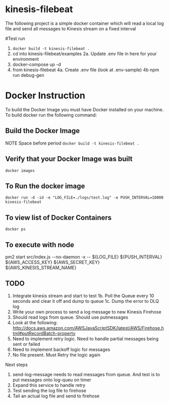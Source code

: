 # kinesis-filebeat
The following project is a simple docker container which will read a local log file
and send all messages to Kinesis stream on a fixed interval


#Test run 

1. `docker build -t kinesis-filebeat .`
2. cd into kinesis-filebeat/examples
2a. Update .env file in here for your environment
3. docker-compose up -d
4. from kinesis-filebeat 
4a. Create .env file (look at .env-sample)
4b npm run debug-gen

# Docker Instruction
To build the Docker Image you must have Docker installed on your machine.  To 
build docker run the following command:

## Build the Docker Image
NOTE Space before period
`docker build -t kinesis-filebeat .`

## Verify that your Docker Image was built
`docker images`

## To Run the docker image
`docker run -d -id -e "LOG_FILE=./logs/test.log" -e PUSH_INTERVAL=10000 kinesis-filebeat `

## To view list of Docker Containers
`docker ps`


## To execute with node
pm2 start src/index.js --no-daemon -x -- ${LOG_FILE} ${PUSH_INTERVAL} ${AWS_ACCESS_KEY} ${AWS_SECRET_KEY} ${AWS_KINESIS_STREAM_NAME}

## TODO
1. Integrate kinesis stream and start to test
1b. Poll the Queue every 10 seconds and clear it off and dump to queue
1c. Dump the error to DLQ log 
2. Write your own process to send a log message to new Kinesis Firehose
3. Should read logs from queue.  Should use putmessages
4. Look at the following:  
http://docs.aws.amazon.com/AWSJavaScriptSDK/latest/AWS/Firehose.html#putRecordBatch-property
5. Need to implement retry logic.  Need to handle partial messages being sent or failed
6. Need to implement backoff logic for messages
7. No file present.  Must Retry the logic again


Next steps
1. send-log-message needs to read messages from queue.  And test is to put messages onto log-queu on timer
2. Expand this service to handle retry
3. Test sending the log file to firehose
4. Tail an actual log file and send to firehose
